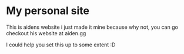 # My personal site

This is aidens website i just made it mine because why not, you can go checkout his website at aiden.gg

I could help you set this up to some extent :D

